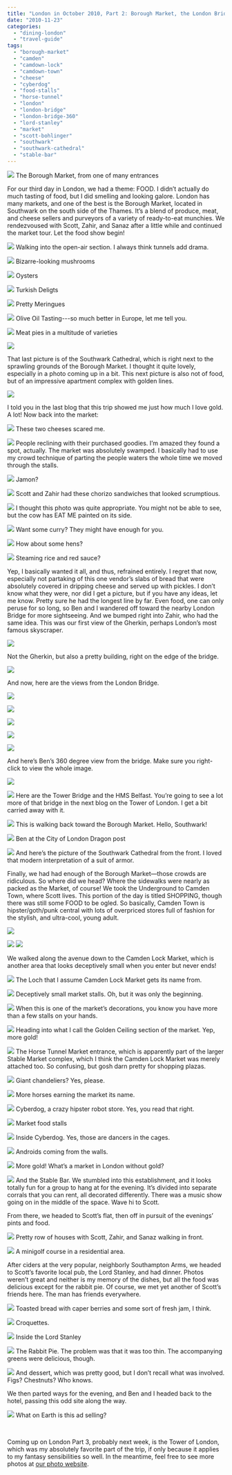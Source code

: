 ```yaml
---
title: "London in October 2010, Part 2: Borough Market, the London Bridge, and Camden Town"
date: "2010-11-23"
categories:
  - "dining-london"
  - "travel-guide"
tags:
  - "borough-market"
  - "camden"
  - "camdown-lock"
  - "camdown-town"
  - "cheese"
  - "cyberdog"
  - "food-stalls"
  - "horse-tunnel"
  - "london"
  - "london-bridge"
  - "london-bridge-360"
  - "lord-stanley"
  - "market"
  - "scott-bohlinger"
  - "southwark"
  - "southwark-cathedral"
  - "stable-bar"
---
```





<div class="caption">

![](http://www.blastanova.com/photoalbum/Adventures/London%20Oct%202010/london164.JPG) The Borough Market, from one of many entrances</div>


For our third day in London, we had a theme: FOOD. I didn’t actually do much tasting of food, but I did smelling and looking galore. London has many markets, and one of the best is the Borough Market, located in Southwark on the south side of the Thames. It’s a blend of produce, meat, and cheese sellers and purveyors of a variety of ready-to-eat munchies. We rendezvoused with Scott, Zahir, and Sanaz after a little while and continued the market tour. Let the food show begin!




<div class="caption">

![](http://www.blastanova.com/photoalbum/Adventures/London%20Oct%202010/london136.JPG) Walking into the open-air section. I always think tunnels add drama.</div>





<div class="caption">

![](http://www.blastanova.com/photoalbum/Adventures/London%20Oct%202010/london140.JPG) Bizarre-looking mushrooms</div>





<div class="caption">

![](http://www.blastanova.com/photoalbum/Adventures/London%20Oct%202010/london141.JPG) Oysters</div>





<div class="caption">

![](http://www.blastanova.com/photoalbum/Adventures/London%20Oct%202010/london143.JPG) Turkish Deligts</div>





<div class="caption">

![](http://www.blastanova.com/photoalbum/Adventures/London%20Oct%202010/london147.JPG) Pretty Meringues</div>





<div class="caption">

![](http://www.blastanova.com/photoalbum/Adventures/London%20Oct%202010/london148.JPG) Olive Oil Tasting---so much better in Europe, let me tell you.</div>





<div class="caption">

![](http://www.blastanova.com/photoalbum/Adventures/London%20Oct%202010/london151.JPG) Meat pies in a multitude of varieties</div>


![](http://www.blastanova.com/photoalbum/Adventures/London%20Oct%202010/london153.JPG)

That last picture is of the Southwark Cathedral, which is right next to the sprawling grounds of the Borough Market. I thought it quite lovely, especially in a photo coming up in a bit. This next picture is also not of food, but of an impressive apartment complex with golden lines.

![](http://www.blastanova.com/photoalbum/Adventures/London%20Oct%202010/london154.JPG)

I told you in the last blog that this trip showed me just how much I love gold. A lot! Now back into the market:




<div class="caption">

![](http://www.blastanova.com/photoalbum/Adventures/London%20Oct%202010/london156.JPG) These two cheeses scared me.</div>





<div class="caption">

![](http://www.blastanova.com/photoalbum/Adventures/London%20Oct%202010/london159.JPG) People reclining with their purchased goodies. I’m amazed they found a spot, actually. The market was absolutely swamped. I basically had to use my crowd technique of parting the people waters the whole time we moved through the stalls.</div>





<div class="caption">

![](http://www.blastanova.com/photoalbum/Adventures/London%20Oct%202010/london160.JPG) Jamon?</div>





<div class="caption">

![](http://www.blastanova.com/photoalbum/Adventures/London%20Oct%202010/london161.JPG) Scott and Zahir had these chorizo sandwiches that looked scrumptious.</div>





<div class="caption">

![](http://www.blastanova.com/photoalbum/Adventures/London%20Oct%202010/london162.JPG) I thought this photo was quite appropriate. You might not be able to see, but the cow has EAT ME painted on its side.</div>





<div class="caption">

![](http://www.blastanova.com/photoalbum/Adventures/London%20Oct%202010/london165.JPG) Want some curry? They might have enough for you.</div>





<div class="caption">

![](http://www.blastanova.com/photoalbum/Adventures/London%20Oct%202010/london166.JPG) How about some hens?</div>





<div class="caption">

![](http://www.blastanova.com/photoalbum/Adventures/London%20Oct%202010/london168.JPG) Steaming rice and red sauce?</div>


Yep, I basically wanted it all, and thus, refrained entirely. I regret that now, especially not partaking of this one vendor’s slabs of bread that were absolutely covered in dripping cheese and served up with pickles. I don’t know what they were, nor did I get a picture, but if you have any ideas, let me know. Pretty sure he had the longest line by far. Even food, one can only peruse for so long, so Ben and I wandered off toward the nearby London Bridge for more sightseeing. And we bumped right into Zahir, who had the same idea. This was our first view of the Gherkin, perhaps London’s most famous skyscraper.

![](http://www.blastanova.com/photoalbum/Adventures/London%20Oct%202010/london170.JPG)

Not the Gherkin, but also a pretty building, right on the edge of the bridge.

![](http://www.blastanova.com/photoalbum/Adventures/London%20Oct%202010/london171.JPG)

And now, here are the views from the London Bridge.

![](http://www.blastanova.com/photoalbum/Adventures/London%20Oct%202010/london175.JPG)

![](http://www.blastanova.com/photoalbum/Adventures/London%20Oct%202010/london177.JPG)

![](http://www.blastanova.com/photoalbum/Adventures/London%20Oct%202010/london182.JPG)

![](http://www.blastanova.com/photoalbum/Adventures/London%20Oct%202010/london183.JPG)

![](http://www.blastanova.com/photoalbum/Adventures/London%20Oct%202010/london185.JPG)

And here’s Ben’s 360 degree view from the bridge. Make sure you right-click to view the whole image.

![](http://www.blastanova.com/photoalbum/Adventures/London%20Oct%202010/london186a.jpg)




<div class="caption">

![](http://www.blastanova.com/photoalbum/Adventures/London%20Oct%202010/london245.JPG) Here are the Tower Bridge and the HMS Belfast. You’re going to see a lot more of that bridge in the next blog on the Tower of London. I get a bit carried away with it.</div>





<div class="caption">

![](http://www.blastanova.com/photoalbum/Adventures/London%20Oct%202010/london248.JPG) This is walking back toward the Borough Market. Hello, Southwark!</div>





<div class="caption">

![](http://www.blastanova.com/photoalbum/Adventures/London%20Oct%202010/london253.JPG) Ben at the City of London Dragon post</div>





<div class="caption">

![](http://www.blastanova.com/photoalbum/Adventures/London%20Oct%202010/london254.JPG) And here’s the picture of the Southwark Cathedral from the front. I loved that modern interpretation of a suit of armor.</div>


Finally, we had had enough of the Borough Market—those crowds are ridiculous. So where did we head? Where the sidewalks were nearly as packed as the Market, of course! We took the Underground to Camden Town, where Scott lives. This portion of the day is titled SHOPPING, though there was still some FOOD to be ogled. So basically, Camden Town is hipster/goth/punk central with lots of overpriced stores full of fashion for the stylish, and ultra-cool, young adult.

![](http://www.blastanova.com/photoalbum/Adventures/London%20Oct%202010/london256.JPG)

![](http://www.blastanova.com/photoalbum/Adventures/London%20Oct%202010/london258.JPG) ![](http://www.blastanova.com/photoalbum/Adventures/London%20Oct%202010/london259.JPG)

We walked along the avenue down to the Camden Lock Market, which is another area that looks deceptively small when you enter but never ends!




<div class="caption">

![](http://www.blastanova.com/photoalbum/Adventures/London%20Oct%202010/london260.JPG) The Loch that I assume Camden Lock Market gets its name from.</div>





<div class="caption">

![](http://www.blastanova.com/photoalbum/Adventures/London%20Oct%202010/london263.JPG) Deceptively small market stalls. Oh, but it was only the beginning.</div>





<div class="caption">

![](http://www.blastanova.com/photoalbum/Adventures/London%20Oct%202010/london266.JPG) When this is one of the market’s decorations, you know you have more than a few stalls on your hands.</div>





<div class="caption">

![](http://www.blastanova.com/photoalbum/Adventures/London%20Oct%202010/london272.JPG) Heading into what I call the Golden Ceiling section of the market. Yep, more gold!</div>





<div class="caption">

![](http://www.blastanova.com/photoalbum/Adventures/London%20Oct%202010/london275.JPG) The Horse Tunnel Market entrance, which is apparently part of the larger Stable Market complex, which I think the Camden Lock Market was merely attached too. So confusing, but gosh darn pretty for shopping plazas.</div>





<div class="caption">

![](http://www.blastanova.com/photoalbum/Adventures/London%20Oct%202010/london276.JPG) Giant chandeliers? Yes, please.</div>





<div class="caption">

![](http://www.blastanova.com/photoalbum/Adventures/London%20Oct%202010/london277.JPG) More horses earning the market its name.</div>





<div class="caption">

![](http://www.blastanova.com/photoalbum/Adventures/London%20Oct%202010/london278.JPG) Cyberdog, a crazy hipster robot store. Yes, you read that right.</div>





<div class="caption">

![](http://www.blastanova.com/photoalbum/Adventures/London%20Oct%202010/london279.JPG) Market food stalls</div>





<div class="caption">

![](http://www.blastanova.com/photoalbum/Adventures/London%20Oct%202010/london281.JPG) Inside Cyberdog. Yes, those are dancers in the cages.</div>





<div class="caption">

![](http://www.blastanova.com/photoalbum/Adventures/London%20Oct%202010/london282.JPG) Androids coming from the walls.</div>





<div class="caption">

![](http://www.blastanova.com/photoalbum/Adventures/London%20Oct%202010/london284.JPG) More gold! What’s a market in London without gold?</div>





<div class="caption">

![](http://www.blastanova.com/photoalbum/Adventures/London%20Oct%202010/london285.JPG) And the Stable Bar. We stumbled into this establishment, and it looks totally fun for a group to hang at for the evening. It’s divided into separate corrals that you can rent, all decorated differently. There was a music show going on in the middle of the space. Wave hi to Scott.</div>


From there, we headed to Scott’s flat, then off in pursuit of the evenings’ pints and food.




<div class="caption">

![](http://www.blastanova.com/photoalbum/Adventures/London%20Oct%202010/london288.JPG) Pretty row of houses with Scott, Zahir, and Sanaz walking in front.</div>





<div class="caption">

![](http://www.blastanova.com/photoalbum/Adventures/London%20Oct%202010/london289.JPG) A minigolf course in a residential area.</div>


After ciders at the very popular, neighborly Southampton Arms, we headed to Scott’s favorite local pub, the Lord Stanley, and had dinner. Photos weren’t great and neither is my memory of the dishes, but all the food was delicious except for the rabbit pie. Of course, we met yet another of Scott’s friends here. The man has friends everywhere.




<div class="caption">

![](http://www.blastanova.com/photoalbum/Adventures/London%20Oct%202010/london293.JPG) Toasted bread with caper berries and some sort of fresh jam, I think.</div>





<div class="caption">

![](http://www.blastanova.com/photoalbum/Adventures/London%20Oct%202010/london295.JPG) Croquettes.</div>





<div class="caption">

![](http://www.blastanova.com/photoalbum/Adventures/London%20Oct%202010/london296.JPG) Inside the Lord Stanley</div>





<div class="caption">

![](http://www.blastanova.com/photoalbum/Adventures/London%20Oct%202010/london297.JPG) The Rabbit Pie. The problem was that it was too thin. The accompanying greens were delicious, though.</div>





<div class="caption">

![](http://www.blastanova.com/photoalbum/Adventures/London%20Oct%202010/london298.JPG) And dessert, which was pretty good, but I don’t recall what was involved. Figs? Chestnuts? Who knows.</div>


We then parted ways for the evening, and Ben and I headed back to the hotel, passing this odd site along the way.




<div class="caption">

![](http://www.blastanova.com/photoalbum/Adventures/London%20Oct%202010/london300.JPG) What on Earth is this ad selling?</div>


 

Coming up on London Part 3, probably next week, is the Tower of London, which was my absolutely favorite part of the trip, if only because it applies to my fantasy sensibilities so well. In the meantime, feel free to see more photos at [our photo website](http://www.blastanova.com/photoalbum/index.html?path=Adventures/London%20Oct%202010).
